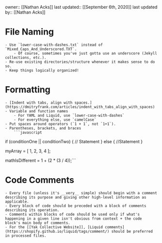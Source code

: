 owner:: [[Nathan Acks]]
last updated:: [[September 6th, 2020]]
last updated by:: [[Nathan Acks]]
# File Naming
    - Use `lower-case-with-dashes.txt` instead of `Mixed_Caps_And_Underscored.TXT`.
        - Of course, sometimes you've just gotta use an underscore (Jekyll collections, etc.).
    - Re-use existing directories/structure whenever it makes sense to do so.
    - Keep things logically organized!
# Formatting
    - [Indent with tabs, align with spaces.](https://dmitryfrank.com/articles/indent_with_tabs_align_with_spaces)
    - Variable and function names
        - For YAML and Liquid, use `lower-case-with-dashes`
        - For everything else, use `camelCase`
    - Put spaces around operators (`1 + 1`, not `1+1`).
    - Parentheses, brackets, and braces
        ```javascript
if (conditionOne || conditionTwo) {
  // Statement
} else {
  //Statement
}

myArray = [ 1, 2, 3, 4 ];

mathIsDifferent = 1 + (2 * (3 / 4));```
# Code Comments
    - Every file (unless it's __very__ simple) should begin with a comment describing its purpose and giving other high-level information as applicable.
    - Every block of code should be preceded with a block of comments describing its operation.
    - Comments within blocks of code should be used only if what's happening in a given line isn't obvious from context + the code block's main body of comments.
    - For the [[Yak Collective Website]], [Liquid comments](https://shopify.github.io/liquid/tags/comment/) should be preferred in processed files.
